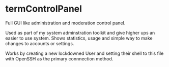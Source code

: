# termControlPanel
Full GUI like administration and moderation control panel.

Used as part of my system adminstration toolkit and give higher ups an easier to use system. Shows statistics, usage and simple way to make changes to accounts or settings.

Works by creating a new lockdowned User and setting their shell to this file with OpenSSH as the primary connnection method.
